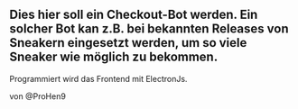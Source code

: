 ## Dies hier soll ein Checkout-Bot werden. Ein solcher Bot kan z.B. bei bekannten Releases von Sneakern eingesetzt werden, um so viele Sneaker wie möglich zu bekommen.

Programmiert wird das Frontend mit ElectronJs.

von @ProHen9